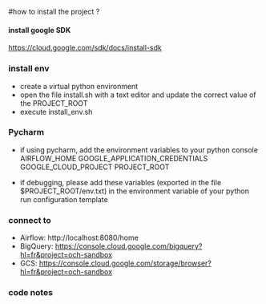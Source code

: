 #how to install the project ?

#### install google SDK
https://cloud.google.com/sdk/docs/install-sdk

### install env
- create a virtual python environment 
- open the file install.sh with a text editor and update the correct value of the PROJECT_ROOT
- execute install_env.sh 


### Pycharm 
- if using pycharm, add the environment variables to your python console 
AIRFLOW_HOME
GOOGLE_APPLICATION_CREDENTIALS
GOOGLE_CLOUD_PROJECT
PROJECT_ROOT

- if debugging, please add these variables 
(exported in the file $PROJECT_ROOT/env.txt) in the environment variable 
of your python run configuration template

### connect to 
- Airflow: http://localhost:8080/home
- BigQuery: https://console.cloud.google.com/bigquery?hl=fr&project=och-sandbox
- GCS: https://console.cloud.google.com/storage/browser?hl=fr&project=och-sandbox


### code notes


